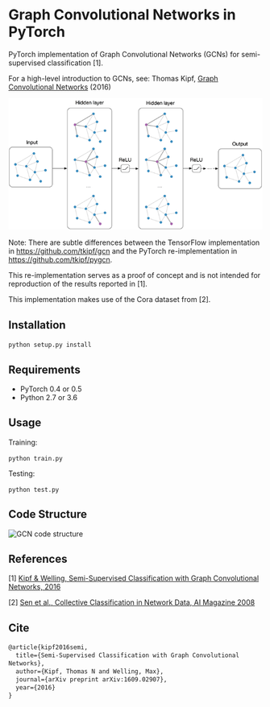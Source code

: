 Graph Convolutional Networks in PyTorch
====

PyTorch implementation of Graph Convolutional Networks (GCNs) for semi-supervised classification [1].

For a high-level introduction to GCNs, see: Thomas Kipf, [Graph Convolutional Networks](http://tkipf.github.io/graph-convolutional-networks/) (2016)

![Graph Convolutional Networks](figure.png)

Note: There are subtle differences between the TensorFlow implementation in https://github.com/tkipf/gcn and the PyTorch re-implementation in https://github.com/tkipf/pygcn. 

This re-implementation serves as a proof of concept and is not intended for reproduction of the results reported in [1].

This implementation makes use of the Cora dataset from [2].

## Installation

```python setup.py install```

## Requirements

  * PyTorch 0.4 or 0.5
  * Python 2.7 or 3.6

## Usage
Training:

```python train.py```

Testing:

```python test.py```

## Code Structure

![GCN code structure](GCN_code.png)

## References

[1] [Kipf & Welling, Semi-Supervised Classification with Graph Convolutional Networks, 2016](https://arxiv.org/abs/1609.02907)

[2] [Sen et al., Collective Classification in Network Data, AI Magazine 2008](http://linqs.cs.umd.edu/projects/projects/lbc/)

## Cite


```
@article{kipf2016semi,
  title={Semi-Supervised Classification with Graph Convolutional Networks},
  author={Kipf, Thomas N and Welling, Max},
  journal={arXiv preprint arXiv:1609.02907},
  year={2016}
}
```
